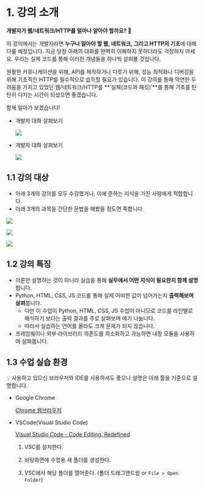 # 1. 강의 소개

**개발자가 웹/네트워크/HTTP를 얼마나 알아야 할까요? 🤔**

이 강의에서는 개발자라면 **누구나 알아야 할 웹, 네트워크, 그리고 HTTP의 기초**에 대해 다룰 예정입니다. 지금 당장 아래의 대화를 완벽히 이해하지 못하더라도 걱정하지 마세요. 우리는 실제 코드를 통해 이러한 개념들을 하나씩 살펴볼 것입니다.

원활한 커뮤니케이션을 위해, API를 제작하거나 다루기 위해, 성능 최적화나 디버깅을 위해 기초적인 HTTP를 필수적으로 습득할 필요가 있습니다. 이 강의를 통해 막연한 두려움을 가지고 있었던 웹/네트워크/HTTP를 **‘실체(코드와 패킷)’**를  통해 기초를 탄탄히 다지는 시간이 되셨으면 좋겠습니다.

함께 알아가 보겠습니다!

- 개발자 대화 살펴보기
    
    ![](/images/basecamp-network/chapter01-1-1.png)
    
- 개발자 대화 살펴보기
    
    ![](/images/basecamp-network/chapter01-1-2.png)
    

## 1.1 강의 대상

- 아래 3개의 강의를 모두 수강했거나, 이에 준하는 지식을 가진 사람에게 적합합니다.
- 아래 3개의 과목을 간단한 문법을 해봤을 정도면 족합니다.

![](/images/basecamp-network/chapter01-1-3.png)

![](/images/basecamp-network/chapter01-1-4.png)

![](/images/basecamp-network/chapter01-1-5.png)

## 1.2 강의 특징

- 이론만 설명하는 것이 아니라 실습을 통해 **실무에서 어떤 지식이 필요한지 함께 설명**합니다.
- Python, HTML, CSS, JS 코드를 통해 실제 어떠한 값이 넘어가는지 **출력해보며 살펴**봅니다.
    - 다만 이 수업이 Python, HTML, CSS, JS 수업이 아니므로 코드를 라인별로 해석하기 보다는 출력 결과를 주로 살펴보며 얘기 나눕니다.
    - 따라서 실습하는 언어를 몰라도 크게 문제가 되지 않습니다.
- 프레임웤이나 외부 라이브러리 의존도를 최소화하고 가능하면 내장 모듈을 사용하여 살펴봅니다.

## 1.3 수업 실습 환경

<aside>
💡 사용하고 있으신 브라우저와 IDE를 사용하셔도 좋으나 설명은 아래 툴을 기준으로 설명합니다.

</aside>

- Google Chrome
    
    [Chrome 웹브라우저](https://www.google.com/intl/ko_kr/chrome/)
    
- VSCode(Visual Studio Code)
    
    [Visual Studio Code - Code Editing. Redefined](https://code.visualstudio.com/)
    
    1. VSC를 설치한다.
    
    2. 바탕화면에 수업용 새 폴더를 생성한다.
    
    3. VSC에서 해당 폴더를 열어준다. (폴더 드래그앤드랍 or `File > Open Folder`)